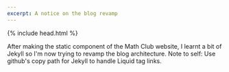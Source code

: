 ```yaml
---
excerpt: A notice on the blog revamp
---
```

{% include head.html %}

After making the static component of the Math Club website, I learnt a bit of Jekyll so I'm now trying to revamp the blog architecture.
Note to self: Use github's copy path for Jekyll to handle Liquid tag links.
